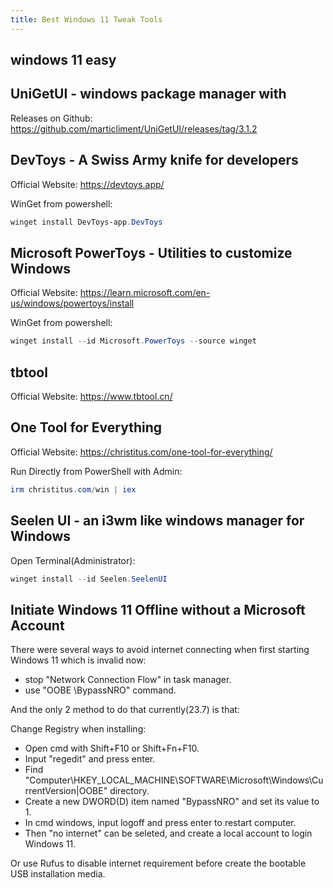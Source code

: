 ```yaml
---
title: Best Windows 11 Tweak Tools
---
```


## windows 11 easy

## UniGetUI - windows package manager with 

Releases on Github: https://github.com/marticliment/UniGetUI/releases/tag/3.1.2

## DevToys - A Swiss Army knife for developers

Official Website: https://devtoys.app/

WinGet from powershell:

```powershell
winget install DevToys-app.DevToys
``` 

## Microsoft PowerToys - Utilities to customize Windows

Official Website: https://learn.microsoft.com/en-us/windows/powertoys/install

WinGet from powershell:

```powershell
winget install --id Microsoft.PowerToys --source winget
```

## tbtool

Official Website: https://www.tbtool.cn/

## One Tool for Everything

Official Website: https://christitus.com/one-tool-for-everything/

Run Directly from PowerShell with Admin:

```powershell
irm christitus.com/win | iex
```

## Seelen UI - an i3wm like windows manager for Windows

Open Terminal(Administrator):

```powershell
winget install --id Seelen.SeelenUI
```

## Initiate Windows 11 Offline without a Microsoft Account

There were several ways to avoid internet connecting when first starting Windows 11 which is invalid now:
  - stop "Network Connection Flow" in task manager.
  - use "OOBE \BypassNRO" command.

And the only 2 method to do that currently(23.7) is that:

Change Registry when installing:
  - Open cmd with Shift+F10 or Shift+Fn+F10.
  - Input "regedit" and press enter.
  - Find "Computer\HKEY_LOCAL_MACHINE\SOFTWARE\Microsoft\Windows\CurrentVersion|OOBE" directory.
  - Create a new DWORD(D) item named "BypassNRO" and set its value to 1.
  - In cmd windows, input logoff and press enter to restart computer.
  - Then "no internet" can be seleted, and create a local account to login Windows 11.

Or use Rufus to disable internet requirement before create the bootable USB installation media.
